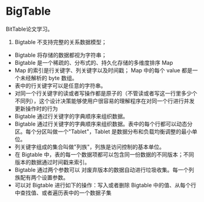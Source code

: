# BigTable

BitTable论文学习。

1. Bigtable 不支持完整的关系数据模型；
- Bigtable 将存储的数据都视为字符串；
- Bigtable 是一个稀疏的、分布式的、持久化存储的多维度排序 Map
- Map 的索引是行关键字、列关键字以及时间戳； Map 中的每个 value 都是一个未经解析的 byte 数组。
- 表中的行关键字可以是任意的字符串。
- 对同一个行关键字的读或者写操作都是原子的（不管读或者写这一行里多少个不同列），这个设计决策能够使用户很容易的理解程序在对同一个行进行并发更新操作时的行为
- Bigtable 通过行关键字的字典顺序来组织数据。
- Bigtable 通过行关键字的字典顺序来组织数据。表中的每个行都可以动态分区。每个分区叫做一个"Tablet"，Tablet 是数据分布和负载均衡调整的最小单位。
- 列关键字组成的集合叫做"列族"，列族是访问控制的基本单位。
- 在 Bigtable 中，表的每一个数据项都可以包含同一份数据的不同版本；不同版本的数据通过时间戳来索引。
- Bigtable 通过两个参数可以对废弃版本的数据自动进行垃圾收集。每一个列族配有两个设置参数。
- 可以对 Bigtable 进行如下的操作：写入或者删除 Bigtable 中的值、从每个行中查找值、或者遍历表中的一个数据子集